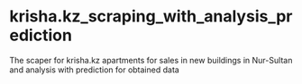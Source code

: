 # krisha.kz_scraping_with_analysis_prediction
The scaper for krisha.kz apartments for sales in new buildings in Nur-Sultan and analysis with prediction for obtained data
